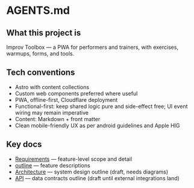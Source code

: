 # AGENTS.md

## What this project is

Improv Toolbox — a PWA for performers and trainers, with exercises, warmups, forms, and tools.

## Tech conventions

- Astro with content collections
- Custom web components preferred where useful
- PWA, offline-first, Cloudflare deployment
- Functional-first: keep shared logic pure and side-effect free; UI event wiring may remain imperative
- Content: Markdown + front matter
- Clean mobile-friendly UX as per android guidelines and Apple HIG

## Key docs

- [Requirements](docs/requirements.md) — feature-level scope and detail
- [outline](docs/outline.md) — feature descriptions
- [Architecture](docs/architecture.md) — system design outline (draft, needs diagrams)
- [API](docs/api.md) — data contracts outline (draft until external integrations land)
